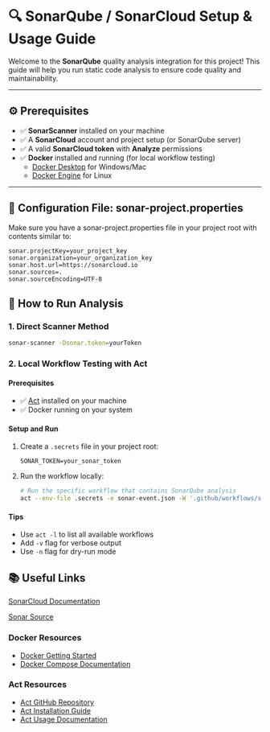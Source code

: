 # 🔍 SonarQube / SonarCloud Setup & Usage Guide

Welcome to the **SonarQube** quality analysis integration for this project! This guide will help you run static code analysis to ensure code quality and maintainability.

---

## ⚙️ Prerequisites

- ✅ **SonarScanner** installed on your machine  
- ✅ A **SonarCloud** account and project setup (or SonarQube server)  
- ✅ A valid **SonarCloud token** with **Analyze** permissions
- ✅ **Docker** installed and running (for local workflow testing)
  - [Docker Desktop](https://www.docker.com/products/docker-desktop/) for Windows/Mac
  - [Docker Engine](https://docs.docker.com/engine/install/) for Linux

---

## 📁 Configuration File: sonar-project.properties
Make sure you have a sonar-project.properties file in your project root with contents similar to: 
   ```
sonar.projectKey=your_project_key
sonar.organization=your_organization_key
sonar.host.url=https://sonarcloud.io
sonar.sources=.
sonar.sourceEncoding=UTF-8
   ```

## 🚀 How to Run Analysis

### 1. Direct Scanner Method
```bash
sonar-scanner -Dsonar.token=yourToken
```

### 2. Local Workflow Testing with Act

#### Prerequisites
- ✅ [Act](https://github.com/nektos/act) installed on your machine
- ✅ Docker running on your system

#### Setup and Run
1. Create a `.secrets` file in your project root:
   ```
   SONAR_TOKEN=your_sonar_token
   ```

2. Run the workflow locally:
   ```bash
   # Run the specific workflow that contains SonarQube analysis
   act --env-file .secrets -e sonar-event.json -W '.github/workflows/sonar-scan.yml'
   ```

#### Tips
- Use `act -l` to list all available workflows
- Add `-v` flag for verbose output
- Use `-n` flag for dry-run mode

## 📚 Useful Links

[SonarCloud Documentation](http://docs.sonarsource.com/sonarqube-cloud/)

[Sonar Source](https://www.sonarsource.com/)

### Docker Resources
- [Docker Getting Started](https://docs.docker.com/get-started/)
- [Docker Compose Documentation](https://docs.docker.com/compose/)

### Act Resources
- [Act GitHub Repository](https://github.com/nektos/act)
- [Act Installation Guide](https://nektosact.com/installation/index.html)
- [Act Usage Documentation](https://nektosact.com/usage/index.html)


